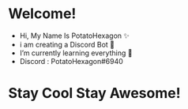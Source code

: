   #  Welcome! 
- Hi, My Name Is PotatoHexagon ✨
- i am creating a Discord Bot 🤖
- I’m currently learning everything 👀
- Discord : PotatoHexagon#6940

# Stay Cool Stay Awesome!
